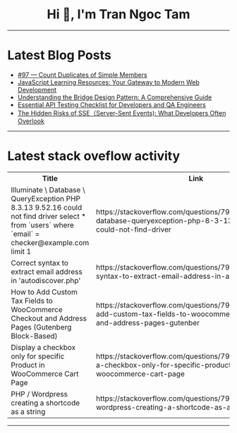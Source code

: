 <h1 align="center">Hi 👋, I'm Tran Ngoc Tam</h1>

---

# Latest Blog Posts 
<!-- BLOG-POST-LIST:START -->
- [#97 — Count Duplicates of Simple Members](https://dev.to/judith677/97-count-duplicates-of-simple-members-20jk)
- [JavaScript Learning Resources: Your Gateway to Modern Web Development](https://dev.to/getvm/javascript-learning-resources-your-gateway-to-modern-web-development-1bc2)
- [Understanding the Bridge Design Pattern: A Comprehensive Guide](https://dev.to/syridit118/understanding-the-bridge-design-pattern-a-comprehensive-guide-ff8)
- [Essential API Testing Checklist for Developers and QA Engineers](https://dev.to/patrick_61cbc6392b72286f6/essential-api-testing-checklist-for-developers-and-qa-engineers-35eg)
- [The Hidden Risks of SSE（Server-Sent Events&rpar;: What Developers Often Overlook](https://dev.to/patrick_61cbc6392b72286f6/the-hidden-risks-of-sseserver-sent-events-what-developers-often-overlook-1b34)
<!-- BLOG-POST-LIST:END -->

---

# Latest stack oveflow activity
<table>
  <tr><th>Title</th><th>Link</th></tr>
  <!-- STACKOVERFLOW:START --><tr><td>Illuminate \ Database \ QueryException PHP 8.3.13 9.52.16 could not find driver select * from `users` where `email` = checker@example.com limit 1</td><td>https://stackoverflow.com/questions/79190912/illuminate-database-queryexception-php-8-3-13-9-52-16-could-not-find-driver</td></tr><tr><td>Correct syntax to extract email address in &#39;autodiscover.php&#39;</td><td>https://stackoverflow.com/questions/79190901/correct-syntax-to-extract-email-address-in-autodiscover-php</td></tr><tr><td>How to Add Custom Tax Fields to WooCommerce Checkout and Address Pages &lpar;Gutenberg Block-Based&rpar;</td><td>https://stackoverflow.com/questions/79190772/how-to-add-custom-tax-fields-to-woocommerce-checkout-and-address-pages-gutenber</td></tr><tr><td>Display a checkbox only for specific Product in WooCommerce Cart Page</td><td>https://stackoverflow.com/questions/79190676/display-a-checkbox-only-for-specific-product-in-woocommerce-cart-page</td></tr><tr><td>PHP / Wordpress creating a shortcode as a string</td><td>https://stackoverflow.com/questions/79190472/php-wordpress-creating-a-shortcode-as-a-string</td></tr><!-- STACKOVERFLOW:END -->
</table>

---


